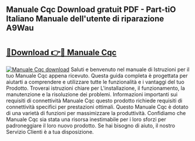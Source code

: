 ## Manuale Cqc Download gratuit PDF - Part-tiO Italiano Manuale dell'utente di riparazione A9Wau

# <h2><a href="http://dfgav4f.blite.top/?on=Manuale+Cqc">🔗Download 👉🔴 Manuale Cqc</a></h2>

[![Manuale Cqc download](https://i.imgur.com/lujVjoI.png)](http://dfgav4f.blite.top/?on=Manuale+Cqc)
Saluti e benvenuto nel manuale di Istruzioni per il tuo Manuale Cqc appena ricevuto. Questa guida completa è progettata per aiutarti a comprendere e utilizzare tutte le funzionalità e i vantaggi del tuo Prodotto. Troverai istruzioni chiare per L'installazione, il funzionamento, la manutenzione e la risoluzione dei problemi. Informazioni importanti sui requisiti di connettività Manuale Cqc questo prodotto richiede requisiti di connettività specifici per prestazioni ottimali. Questo Manuale Cqc è dotato di una varietà di funzioni per massimizzare la produttività. Confidiamo che Manuale Cqc sia stata una risorsa inestimabile per i loro sforzi per padroneggiare il loro nuovo prodotto. Se hai bisogno di aiuto, il nostro Servizio Clienti è a tua disposizione.
